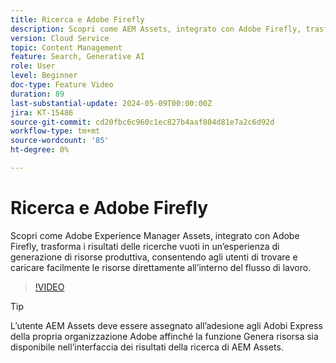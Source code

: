 ```yaml
---
title: Ricerca e Adobe Firefly
description: Scopri come AEM Assets, integrato con Adobe Firefly, trasforma i risultati delle ricerche vuoti in un’esperienza di generazione di risorse produttiva.
version: Cloud Service
topic: Content Management
feature: Search, Generative AI
role: User
level: Beginner
doc-type: Feature Video
duration: 89
last-substantial-update: 2024-05-09T00:00:00Z
jira: KT-15486
source-git-commit: cd20fbc6c960c1ec827b4aaf804d81e7a2c6d92d
workflow-type: tm+mt
source-wordcount: '85'
ht-degree: 0%

---
```



# Ricerca e Adobe Firefly

Scopri come Adobe Experience Manager Assets, integrato con Adobe Firefly, trasforma i risultati delle ricerche vuoti in un’esperienza di generazione di risorse produttiva, consentendo agli utenti di trovare e caricare facilmente le risorse direttamente all’interno del flusso di lavoro.

>[!VIDEO](https://video.tv.adobe.com/v/3429070/?learn=on)


>[!TIP]
>
> L’utente AEM Assets deve essere assegnato all’adesione agli Adobi Express della propria organizzazione Adobe affinché la funzione Genera risorsa sia disponibile nell’interfaccia dei risultati della ricerca di AEM Assets.

